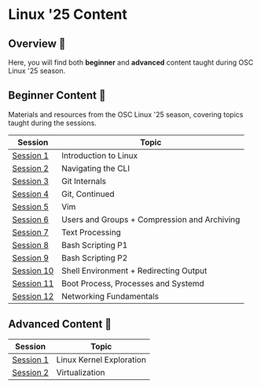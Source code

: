 # Linux '25 Content

## Overview 🐧

Here, you will find both **beginner** and **advanced** content taught during OSC Linux '25 season.

## Beginner Content 🌱

Materials and resources from the OSC Linux '25 season, covering topics taught during the sessions.

| Session                         | Topic                 |
| ------------------------------- | --------------------- |
| [Session 1](beginner/Session_1) | Introduction to Linux |
| [Session 2](beginner/Session_2) | Navigating the CLI    |
| [Session 3](beginner/Session_3) | Git Internals         |
| [Session 4](beginner/Session_4) | Git, Continued        |
| [Session 5](beginner/Session_5) | Vim        |
| [Session 6](beginner/Session_6) | Users and Groups + Compression and Archiving      |
| [Session 7](beginner/Session_7) | Text Processing      |
| [Session 8](beginner/Session_8) | Bash Scripting P1      |
| [Session 9](beginner/Session_9) | Bash Scripting P2      |
| [Session 10](beginner/Session_10) | Shell Environment + Redirecting Output |
| [Session 11](beginner/Session_11) | Boot Process, Processes and Systemd |
| [Session 12](beginner/Session_12) | Networking Fundamentals |

## Advanced Content 🚀

| Session                         | Topic                    |
| ------------------------------- | ------------------------ |
| [Session 1](advanced/Session_1) | Linux Kernel Exploration |
| [Session 2](advanced/Session_2) | Virtualization           |
